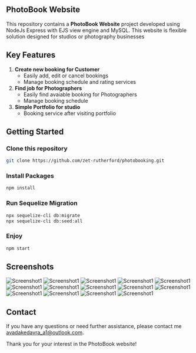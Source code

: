 ## PhotoBook Website

This repository contains a **PhotoBook Website** project developed using NodeJs Express with EJS view engine and MySQL. This website is flexible solution designed for studios or photography businesses

## Key Features

1. **Create new booking for Customer**
   - Easily add, edit or cancel bookings
   - Manage booking schedule and rating services
2. **Find job for Photographers**
   - Easily find avaiable booking for Photographers
   - Manage booking schedule
3. **Simple Portfolio for studio**
   - Booking service after visiting portfolio

## Getting Started

### Clone this repository

```bash
git clone https://github.com/zet-rutherford/photobooking.git
```

### Install Packages

```bash
npm install
```

### Run Sequelize Migration

```bash
npx sequelize-cli db:migrate
npx sequelize-cli db:seed:all

```

### Enjoy

```bash
npm start
```

## Screenshots

![Screenshot1](/screenshot/PhotoBook11.png)
![Screenshot1](/screenshot/PhotoBook12.jpeg)
![Screenshot1](/screenshot/PhotoBook13.jpeg)
![Screenshot1](/screenshot/PhotoBook14.jpeg)
![Screenshot1](/screenshot/PhotoBook1.jpeg)
![Screenshot1](/screenshot/PhotoBook2.jpeg)
![Screenshot1](/screenshot/PhotoBook3.jpeg)
![Screenshot1](/screenshot/PhotoBook4.jpeg)
![Screenshot1](/screenshot/PhotoBook5.jpeg)
![Screenshot1](/screenshot/PhotoBook6.jpeg)
![Screenshot1](/screenshot/PhotoBook7.png)
![Screenshot1](/screenshot/PhotoBook8.jpeg)
![Screenshot1](/screenshot/PhotoBook9.jpeg)
![Screenshot1](/screenshot/PhotoBook10.jpeg)

## Contact

If you have any questions or need further assistance, please contact me [avadakedavra_a1@outlook.com](mailto:avadakedavra_a1@outlook.com).

Thank you for your interest in the PhotoBook website!
